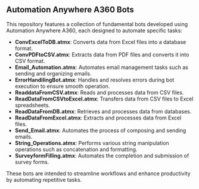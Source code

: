 ## Automation Anywhere A360 Bots

This repository features a collection of fundamental bots developed using Automation Anywhere A360, each designed to automate specific tasks:

- **ConvExcelToDB.atmx**: Converts data from Excel files into a database format.
- **ConvPDFtoCSV.atmx**: Extracts data from PDF files and converts it into CSV format.
- **Email_Automation.atmx**: Automates email management tasks such as sending and organizing emails.
- **ErrorHandilingBot.atmx**: Handles and resolves errors during bot execution to ensure smooth operation.
- **ReaddataFromCSV.atmx**: Reads and processes data from CSV files.
- **ReadDataFromCSVtoExcel.atmx**: Transfers data from CSV files to Excel spreadsheets.
- **ReadDataFromDB.atmx**: Retrieves and processes data from databases.
- **ReadDataFromExcel.atmx**: Extracts and processes data from Excel files.
- **Send_Email.atmx**: Automates the process of composing and sending emails.
- **String_Operations.atmx**: Performs various string manipulation operations such as concatenation and formatting.
- **SurveyformFilling.atmx**: Automates the completion and submission of survey forms.

These bots are intended to streamline workflows and enhance productivity by automating repetitive tasks.
